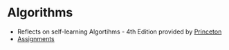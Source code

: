 # Algorithms

- Reflects on self-learning Algortihms - 4th Edition provided by [Princeton](https://algs4.cs.princeton.edu/code/)
- [Assignments](https://eetose.github.io/docs/algorithm/princeton-algorithms/assignment/)


